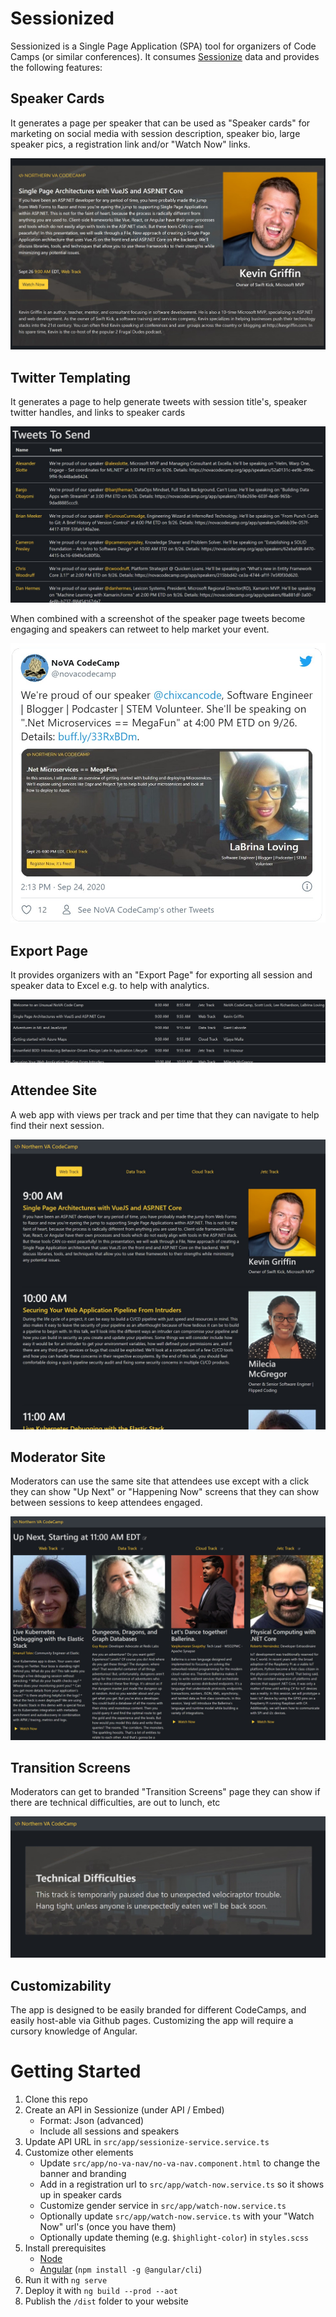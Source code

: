 # Sessionized

Sessionized is a Single Page Application (SPA) tool for organizers of Code Camps (or similar conferences).  It consumes [Sessionize](https://sessionize.com/) data and provides the following features:

## Speaker Cards

It generates a page per speaker that can be used as "Speaker cards" for marketing on social media with session description, speaker bio, large speaker pics, a registration link and/or "Watch Now" links.

![Speaker Card](screenshots/speaker-page.jpg)

## Twitter Templating

It generates a page to help generate tweets with session title's, speaker twitter handles, and links to speaker cards

![Tweets to Send](screenshots/tweetstosend.jpg)

When combined with a screenshot of the speaker page tweets become engaging and speakers can retweet to help market your event.

![Tweet](screenshots/tweet.jpg)

## Export Page

It provides organizers with an "Export Page" for exporting all session and speaker data to Excel e.g. to help with analytics.

![Export](screenshots/export.jpg)

## Attendee Site

A web app with views per track and per time that they can navigate to help find their next session.

![Web track](screenshots/webtrack.jpg)

## Moderator Site

Moderators can use the same site that attendees use except with a click they can show "Up Next" or "Happening Now" screens that they can show between sessions to keep attendees engaged.

![Up Next](screenshots/upnext.jpg)

## Transition Screens

Moderators can get to branded "Transition Screens" page they can show if there are technical difficulties, are out to lunch, etc

![Technical Difficulties](screenshots/technical-difficulties.jpg)

## Customizability

The app is designed to be easily branded for different CodeCamps, and easily host-able via Github pages.  Customizing the app will require a cursory knowledge of Angular.

# Getting Started

1. Clone this repo
2. Create an API in Sessionize (under API / Embed)
    - Format: Json (advanced)
    - Include all sessions and speakers
3. Update API URL in `src/app/sessionize-service.service.ts`
4. Customize other elements
    - Update `src/app/no-va-nav/no-va-nav.component.html` to change the banner and branding
    - Add in a registration url to `src/app/watch-now.service.ts` so it shows up in speaker cards
    - Customize gender service in `src/app/watch-now.service.ts`
    - Optionally update `src/app/watch-now.service.ts` with your "Watch Now" url's (once you have them)
    - Optionally update theming (e.g. `$highlight-color`) in `styles.scss`
5. Install prerequisites
    - [Node](https://nodejs.org/en/)
    - [Angular](https://angular.io/guide/setup-local) (`npm install -g @angular/cli`)
6. Run it with `ng serve`
7. Deploy it with `ng build --prod --aot`
8. Publish the `/dist` folder to your website
